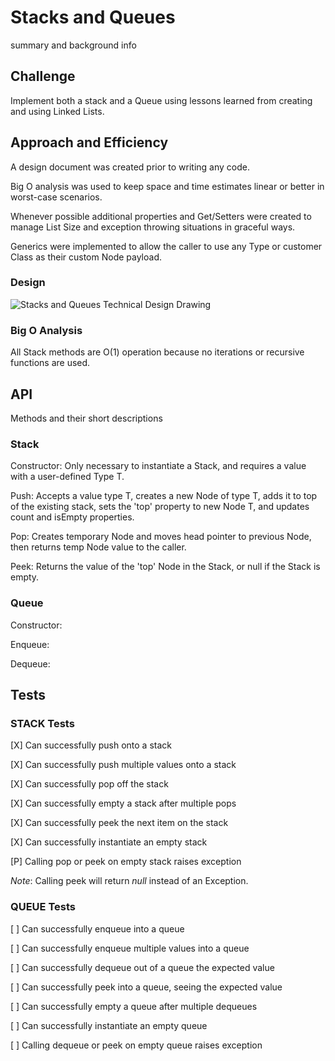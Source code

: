 # Stacks and Queues

summary and background info

## Challenge

Implement both a stack and a Queue using lessons learned from creating and using Linked Lists.

## Approach and Efficiency

A design document was created prior to writing any code.

Big O analysis was used to keep space and time estimates linear or better in worst-case scenarios.

Whenever possible additional properties and Get/Setters were created to manage List Size and exception throwing situations in graceful ways.

Generics were implemented to allow the caller to use any Type or customer Class as their custom Node payload.

### Design

![Stacks and Queues Technical Design Drawing](./stack-and-queue.jpg)

### Big O Analysis

All Stack methods are O(1) operation because no iterations or recursive functions are used.

## API

Methods and their short descriptions

### Stack

Constructor: Only necessary to instantiate a Stack, and requires a value with a user-defined Type T.

Push: Accepts a value type T, creates a new Node of type T, adds it to top of the existing stack, sets the 'top' property to new Node T, and updates count and isEmpty properties.

Pop: Creates temporary Node and moves head pointer to previous Node, then returns temp Node value to the caller.

Peek: Returns the value of the 'top' Node in the Stack, or null if the Stack is empty.

### Queue

Constructor:

Enqueue:

Dequeue:


## Tests

### STACK Tests

[X] Can successfully push onto a stack

[X] Can successfully push multiple values onto a stack

[X] Can successfully pop off the stack

[X] Can successfully empty a stack after multiple pops

[X] Can successfully peek the next item on the stack

[X] Can successfully instantiate an empty stack

[P] Calling pop or peek on empty stack raises exception

*Note*: Calling peek will return *null* instead of an Exception.

### QUEUE Tests

[ ] Can successfully enqueue into a queue

[ ] Can successfully enqueue multiple values into a queue

[ ] Can successfully dequeue out of a queue the expected value

[ ] Can successfully peek into a queue, seeing the expected value

[ ] Can successfully empty a queue after multiple dequeues

[ ] Can successfully instantiate an empty queue

[ ] Calling dequeue or peek on empty queue raises exception
